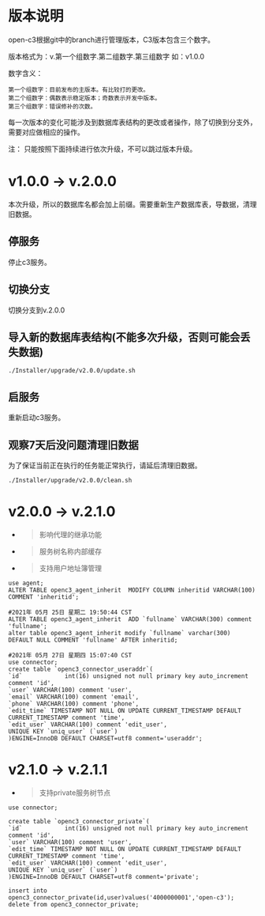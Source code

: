 # 版本说明

open-c3根据git中的branch进行管理版本，C3版本包含三个数字。

版本格式为：v.第一个组数字.第二组数字.第三组数字 如：v1.0.0

数字含义：
```
第一个组数字：目前发布的主版本。有比较打的更改。
第二个组数字：偶数表示稳定版本；奇数表示开发中版本。
第三个组数字：错误修补的次数。
```

每一次版本的变化可能涉及到数据库表结构的更改或者操作，除了切换到分支外，需要对应做相应的操作。

注： 只能按照下面持续进行依次升级，不可以跳过版本升级。

# v1.0.0 -> v.2.0.0

本次升级，所以的数据库名都会加上前缀。需要重新生产数据库表，导数据，清理旧数据。

## 停服务

停止c3服务。

## 切换分支

切换分支到v.2.0.0

## 导入新的数据库表结构(不能多次升级，否则可能会丢失数据)
```
./Installer/upgrade/v2.0.0/update.sh
```

## 启服务

重新启动c3服务。

## 观察7天后没问题清理旧数据

为了保证当前正在执行的任务能正常执行，请延后清理旧数据。

```
./Installer/upgrade/v2.0.0/clean.sh
```

# v2.0.0 -> v.2.1.0

* > 影响代理的继承功能
* > 服务树名称内部缓存
* > 支持用户地址簿管理

```
use agent;
ALTER TABLE openc3_agent_inherit  MODIFY COLUMN inheritid VARCHAR(100) COMMENT 'inheritid';

#2021年 05月 25日 星期二 19:50:44 CST
ALTER TABLE openc3_agent_inherit  ADD `fullname` VARCHAR(300) comment 'fullname';
alter table openc3_agent_inherit modify `fullname` varchar(300) DEFAULT NULL COMMENT 'fullname' AFTER inheritid;

#2021年 05月 27日 星期四 15:07:40 CST
use connector;
create table `openc3_connector_useraddr`(
`id`            int(16) unsigned not null primary key auto_increment comment 'id',
`user` VARCHAR(100) comment 'user',
`email` VARCHAR(100) comment 'email',
`phone` VARCHAR(100) comment 'phone',
`edit_time` TIMESTAMP NOT NULL ON UPDATE CURRENT_TIMESTAMP DEFAULT CURRENT_TIMESTAMP comment 'time',
`edit_user` VARCHAR(100) comment 'edit_user',
UNIQUE KEY `uniq_user` (`user`)
)ENGINE=InnoDB DEFAULT CHARSET=utf8 comment='useraddr';
```


# v2.1.0 -> v.2.1.1

* > 支持private服务树节点
```
use connector;

create table `openc3_connector_private`(
`id`            int(16) unsigned not null primary key auto_increment comment 'id',
`user` VARCHAR(100) comment 'user',
`edit_time` TIMESTAMP NOT NULL ON UPDATE CURRENT_TIMESTAMP DEFAULT CURRENT_TIMESTAMP comment 'time',
`edit_user` VARCHAR(100) comment 'edit_user',
UNIQUE KEY `uniq_user` (`user`)
)ENGINE=InnoDB DEFAULT CHARSET=utf8 comment='private';

insert into openc3_connector_private(id,user)values('4000000001','open-c3');
delete from openc3_connector_private;
```